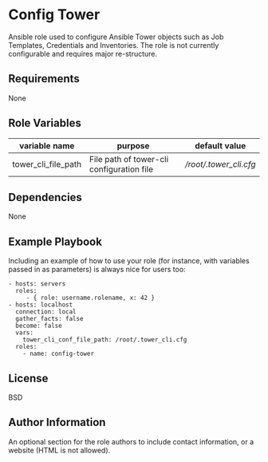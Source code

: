 Config Tower
=========

Ansible role used to configure Ansible Tower objects such as Job Templates, Credentials and Inventories.
The role is not currently configurable and requires major re-structure.


Requirements
------------

None

Role Variables
--------------

| variable name       | purpose                                   | default value          |
|---------------------|-------------------------------------------|------------------------|
| tower_cli_file_path | File path of tower-cli configuration file | */root/.tower_cli.cfg* |


Dependencies
------------

None

Example Playbook
----------------

Including an example of how to use your role (for instance, with variables passed in as parameters) is always nice for users too:

    - hosts: servers
      roles:
         - { role: username.rolename, x: 42 }
    - hosts: localhost
      connection: local
      gather_facts: false
      become: false
      vars:
        tower_cli_conf_file_path: /root/.tower_cli.cfg
      roles:
        - name: config-tower

License
-------

BSD

Author Information
------------------

An optional section for the role authors to include contact information, or a website (HTML is not allowed).
